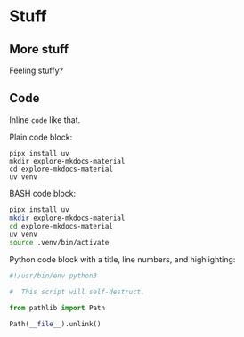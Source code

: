 # Stuff

## More stuff

Feeling stuffy?


## Code

Inline `code` like that.

Plain code block:

```
pipx install uv
mkdir explore-mkdocs-material
cd explore-mkdocs-material
uv venv
```

BASH code block:

``` bash
pipx install uv
mkdir explore-mkdocs-material
cd explore-mkdocs-material
uv venv
source .venv/bin/activate
```

Python code block with a title, line numbers, and highlighting:

``` py title="self_destruct.py" linenums="1" hl_lines="7"
#!/usr/bin/env python3

#  This script will self-destruct.

from pathlib import Path

Path(__file__).unlink()
```
